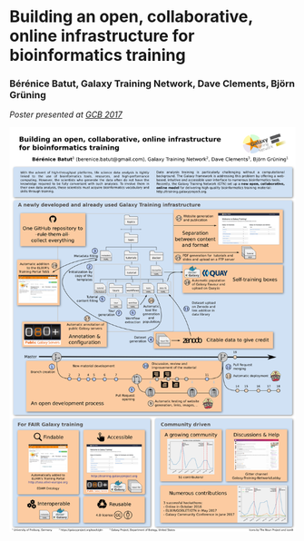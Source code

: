 Building an open, collaborative, online infrastructure for bioinformatics training
==================================================================================

### Bérénice Batut, Galaxy Training Network, Dave Clements, Björn Grüning

*Poster presented at [GCB 2017](http://www.gcb2017.de/)*

![Poster](poster.png)